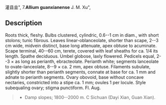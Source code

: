 灌县韭",
7.**Allium guanxianense** J. M. Xu",

## Description
Roots thick, fleshy. Bulbs clustered, cylindric, 0.6--1 cm in diam., with short stolons; tunic fibrous. Leaves linear-oblanceolate, shorter than scape, 2--3 cm wide, midvein distinct, base long attenuate, apex obtuse to acuminate. Scape terminal, 40--60 cm, terete, covered with leaf sheaths for ca. 1/4 its length. Spathe deciduous. Umbel globose, laxly flowered. Pedicels equal, 2--3 × as long as perianth, ebracteolate. Perianth white; segments lanceolate to ovate-lanceolate, 8--9 × ca. 2 mm, apex obtuse. Filaments subulate, slightly shorter than perianth segments, connate at base for ca. 1 mm and adnate to perianth segments. Ovary obovoid, base without concave nectaries, constricted into a stipe ca. 1 mm; ovules 1 per locule. Style subequaling ovary; stigma punctiform. Fl. Aug.

> * Damp slopes; 1800--2000 m. C Sichuan (Dayi Xian, Guan Xian).
